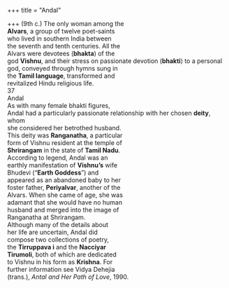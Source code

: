 +++
title = "Andal"

+++
(9th c.) The only woman among the  
**Alvars**, a group of twelve poet-saints  
who lived in southern India between  
the seventh and tenth centuries. All the  
Alvars were devotees (**bhakta**) of the  
god **Vishnu**, and their stress on passionate devotion (**bhakti**) to a personal  
god, conveyed through hymns sung in  
the **Tamil language**, transformed and  
revitalized Hindu religious life.  
37  
Andal  
As with many female bhakti figures,  
Andal had a particularly passionate relationship with her chosen **deity**, whom  
she considered her betrothed husband.  
This deity was **Ranganatha**, a particular  
form of Vishnu resident at the temple of  
**Shrirangam** in the state of **Tamil Nadu**.  
According to legend, Andal was an  
earthly manifestation of **Vishnu’s** wife  
Bhudevi (“**Earth Goddess**”) and  
appeared as an abandoned baby to her  
foster father, **Periyalvar**, another of the  
Alvars. When she came of age, she was  
adamant that she would have no human  
husband and merged into the image of  
Ranganatha at Shrirangam.  
Although many of the details about  
her life are uncertain, Andal did  
compose two collections of poetry,  
the **Tirruppava i** and the **Nacciyar**  
**Tirumoli**, both of which are dedicated  
to Vishnu in his form as **Krishna**. For  
further information see Vidya Dehejia  
(trans.), *Antal and Her Path of Love*, 1990.